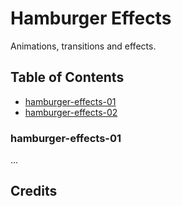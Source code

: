 # Hamburger Effects

Animations, transitions and effects.

## Table of Contents

* [hamburger-effects-01](#hamburger-effects-01)
* [hamburger-effects-02](#hamburger-effects-02)

### hamburger-effects-01

...

## Credits
